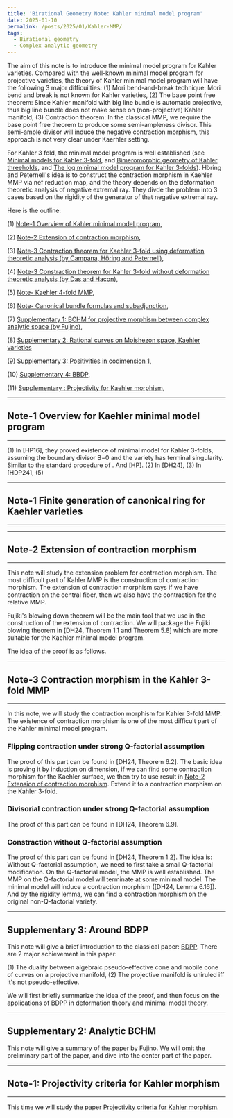 ```yaml
---
title: 'Birational Geometry Note: Kahler minimal model program'
date: 2025-01-10
permalink: /posts/2025/01/Kahler-MMP/
tags:
  - Birational geometry
  - Complex analytic geometry
---
```


The aim of this note is to introduce the minimal model program for Kahler varieties. Compared with the well-known minimal model program for projective varieties, the theory of Kahler minimal model program will have the following 3 major difficuilties: (1) Mori bend-and-break technique: Mori bend and break is not known for Kahler varieties, (2) The base point free theorem: Since Kahler manifold with big line bundle is automatic projective, thus big line bundle does not make sense on (non-projective) Kahler manifold, (3) Contraction theorem: In the classical MMP, we require the base point free theorem to produce some semi-ampleness divisor. This semi-ample divisor will induce the negative contraction morphism, this approach is not very clear under Kaerhler setting.

For Kahler 3 fold, the minimal model program is well established (see [Minimal models for Kahler 3-fold](https://link.springer.com/article/10.1007/s00222-015-0592-x), and [Bimeromorphic geometry of Kahler threeholds](https://math.univ-cotedazur.fr/~hoering/articles/a30-kaehler-survey.pdf), and [The log minimal model program for Kahler 3-folds](https://arxiv.org/pdf/2009.05924v4)). Höring and Peternell's idea is to construct the contraction morphism in Kaehler MMP via nef reduction map, and the theory depends on the deformation theoretic analysis of negative extremal ray. They divde the problem into 3 cases based on the rigidity of the generator of that negative extremal ray. 


Here is the outline:

(1) [Note-1 Overview of Kahler minimal model program](https://yilimath.github.io/files/Birational/KahlerMMP/Overview.pdf),

(2) [Note-2 Extension of contraction morphism](https://yilimath.github.io/files/Birational/KahlerMMP/ExtensionContraction.pdf),

(3) [Note-3 Contraction theorem for Kaehler 3-fold using deformation theoretic analysis (by Campana, Höring and Peternell)](https://yilimath.github.io/files/Birational/KahlerMMP/ContractionNefReduction.pdf),

(4) [Note-3 Constraction theorem for Kahler 3-fold without deformation theoretic analysis (by Das and Hacon)](https://yilimath.github.io/files/Birational/KahlerMMP/ContractionDasHacon.pdf),


(5) [Note- Kaehler 4-fold MMP](),

(6) [Note- Canonical bundle formulas and subadjunction](),

(7) [Supplementary 1: BCHM for projective morphism between complex analytic space (by Fujino)](),

(8) [Supplementary 2: Rational curves on Moishezon space, Kaehler varieties](https://yilimath.github.io/files/Birational/KahlerMMP/MoriBendBreakMoishezon.pdf)

(9) [Supplementary 3: Positivities in codimension 1](),

(10) [Supplementary 4: BBDP](),


(11) [Supplementary : Projectivity for Kaehler morphism](),



---
## Note-1 Overview for Kaehler minimal model program
---

(1) In [HP16], they proved existence of minimal model for Kahler 3-folds, assuming the boundary divisor B=0 and the variety has terminal singularity. Similar to the standard procedure of . And [HP].
(2) In [DH24], 
(3) In [HDP24], 
(5) 


---
## Note-1 Finite generation of canonical ring for Kaehler varieties
---



---
## Note-2 Extension of contraction morphism
---

This note will study the extension problem for contraction morphism. The most difficult part of Kahler MMP is the construction of contraction morphism. The extension of contraction morphism says if we have contraction on the central fiber, then we also have the contraction for the relative MMP. 

Fujiki's blowing down theorem will be the main tool that we use in the construction of the extension of contraction. We will package the Fujiki blowing theorem in [DH24, Theorem 1.1 and Theorem 5.8] which are more suitable for the Kaehler minimal model program. 

The idea of the proof is as follows. 


---
## Note-3 Contraction morphism in the Kahler 3-fold MMP
---

In this note, we will study the contraction morphism for Kahler 3-fold MMP. The existence of contraction morphism is one of the most difficult part of the Kahler minimal model program. 


### Flipping contraction under strong Q-factorial assumption

The proof of this part can be found in [DH24, Theorem 6.2]. The basic idea is proving it by induction on dimension, if we can find some contraction morphism for the Kaehler surface, we then try to use result in [Note-2 Extension of contraction morphism](https://yilimath.github.io/files/Birational/KahlerMMP/ExtensionContraction.pdf). Extend it to a contraction morphism on the Kahler 3-fold. 



### Divisorial contraction under strong Q-factorial assumption

The proof of this part can be found in [DH24, Theorem 6.9]. 


### Constraction without Q-factorial assumption

The proof of this part can be found in [DH24, Theorem 1.2]. The idea is: Without Q-factorial assumption, we need to first take a small Q-factorial modification. On the Q-factorial model, the MMP is well established. The MMP on the Q-factorial model will terminate at some minimal model. The minimal model will induce a contraction morphism ([DH24, Lemma 6.16]). And by the rigidity lemma, we can find a contraction morphism on the original non-Q-factorial variety.



---
## Supplementary 3: Around BDPP

This note will give a brief introduction to the classical paper: [BDPP](http://sebastien.boucksom.perso.math.cnrs.fr/publis/BDPP.pdf). There are 2 major achievement in this paper:

(1) The duality between algebraic pseudo-effective cone and mobile cone of curves on a projective manifold,
(2) The projective manifold is uniruled iff it's not pseudo-effective.

We will first briefly summarize the idea of the proof, and then focus on the applications of BDPP in deformation theory and minimal model theory.




---
## Supplementary 2: Analytic BCHM

This note will give a summary of the paper by Fujino. We will omit the preliminary part of the paper, and dive into the center part of the paper. 



---
## Note-1: Projectivity criteria for Kahler morphism
---


This time we will study the paper [Projectivity criteria for Kahler morphism](https://arxiv.org/abs/2404.13927). 
